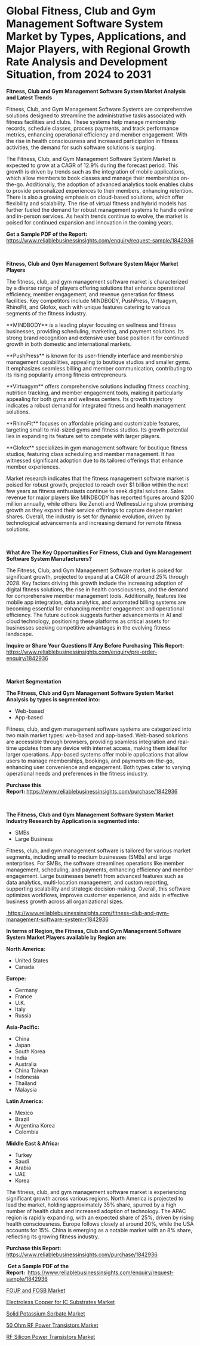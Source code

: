 <p><h1>Global Fitness, Club and Gym Management Software System Market by Types, Applications, and Major Players, with Regional Growth Rate Analysis and Development Situation, from 2024 to 2031</h1></p><p><strong>Fitness, Club and Gym Management Software System Market Analysis and Latest Trends</strong></p>
<p><p>Fitness, Club, and Gym Management Software Systems are comprehensive solutions designed to streamline the administrative tasks associated with fitness facilities and clubs. These systems help manage membership records, schedule classes, process payments, and track performance metrics, enhancing operational efficiency and member engagement. With the rise in health consciousness and increased participation in fitness activities, the demand for such software solutions is surging.</p><p>The Fitness, Club, and Gym Management Software System Market is expected to grow at a CAGR of 12.9% during the forecast period. This growth is driven by trends such as the integration of mobile applications, which allow members to book classes and manage their memberships on-the-go. Additionally, the adoption of advanced analytics tools enables clubs to provide personalized experiences to their members, enhancing retention. There is also a growing emphasis on cloud-based solutions, which offer flexibility and scalability. The rise of virtual fitness and hybrid models has further fueled the demand for robust management systems to handle online and in-person services. As health trends continue to evolve, the market is poised for continued expansion and innovation in the coming years.</p></p>
<p><strong>Get a Sample PDF of the Report:&nbsp;</strong> <a href="https://www.reliablebusinessinsights.com/enquiry/request-sample/1842936?utm_campaign=1781&utm_medium=2&utm_source=Github&utm_content=ia&utm_term=19102024&utm_id=fitness-club-and-gym-management-software-system">https://www.reliablebusinessinsights.com/enquiry/request-sample/1842936</a></p>
<p>&nbsp;</p>
<p><strong>Fitness, Club and Gym Management Software System Major Market Players</strong></p>
<p><p>The fitness, club, and gym management software market is characterized by a diverse range of players offering solutions that enhance operational efficiency, member engagement, and revenue generation for fitness facilities. Key competitors include MINDBODY, PushPress, Virtuagym, RhinoFit, and Glofox, each with unique features catering to various segments of the fitness industry.</p><p>**MINDBODY** is a leading player focusing on wellness and fitness businesses, providing scheduling, marketing, and payment solutions. Its strong brand recognition and extensive user base position it for continued growth in both domestic and international markets. </p><p>**PushPress** is known for its user-friendly interface and membership management capabilities, appealing to boutique studios and smaller gyms. It emphasizes seamless billing and member communication, contributing to its rising popularity among fitness entrepreneurs.</p><p>**Virtuagym** offers comprehensive solutions including fitness coaching, nutrition tracking, and member engagement tools, making it particularly appealing for both gyms and wellness centers. Its growth trajectory indicates a robust demand for integrated fitness and health management solutions.</p><p>**RhinoFit** focuses on affordable pricing and customizable features, targeting small to mid-sized gyms and fitness studios. Its growth potential lies in expanding its feature set to compete with larger players.</p><p>**Glofox** specializes in gym management software for boutique fitness studios, featuring class scheduling and member management. It has witnessed significant adoption due to its tailored offerings that enhance member experiences.</p><p>Market research indicates that the fitness management software market is poised for robust growth, projected to reach over $1 billion within the next few years as fitness enthusiasts continue to seek digital solutions. Sales revenue for major players like MINDBODY has reported figures around $200 million annually, while others like Zenoti and WellnessLiving show promising growth as they expand their service offerings to capture deeper market shares. Overall, the industry is set for dynamic evolution, driven by technological advancements and increasing demand for remote fitness solutions.</p></p>
<p>&nbsp;</p>
<p><strong>What Are The Key Opportunities For Fitness, Club and Gym Management Software System Manufacturers?</strong></p>
<p><p>The Fitness, Club, and Gym Management Software market is poised for significant growth, projected to expand at a CAGR of around 25% through 2028. Key factors driving this growth include the increasing adoption of digital fitness solutions, the rise in health consciousness, and the demand for comprehensive member management tools. Additionally, features like mobile app integration, data analytics, and automated billing systems are becoming essential for enhancing member engagement and operational efficiency. The future outlook suggests further advancements in AI and cloud technology, positioning these platforms as critical assets for businesses seeking competitive advantages in the evolving fitness landscape.</p></p>
<p><strong>Inquire or Share Your Questions If Any Before Purchasing This Report:</strong> <a href="https://www.reliablebusinessinsights.com/enquiry/pre-order-enquiry/1842936?utm_campaign=1781&utm_medium=2&utm_source=Github&utm_content=ia&utm_term=19102024&utm_id=fitness-club-and-gym-management-software-system">https://www.reliablebusinessinsights.com/enquiry/pre-order-enquiry/1842936</a></p>
<p>&nbsp;</p>
<p><strong>Market Segmentation</strong></p>
<p><strong>The Fitness, Club and Gym Management Software System Market Analysis by types is segmented into:</strong></p>
<p><ul><li>Web-based</li><li>App-based</li></ul></p>
<p><p>Fitness, club, and gym management software systems are categorized into two main market types: web-based and app-based. Web-based solutions are accessible through browsers, providing seamless integration and real-time updates from any device with internet access, making them ideal for larger operations. App-based systems offer mobile applications that allow users to manage memberships, bookings, and payments on-the-go, enhancing user convenience and engagement. Both types cater to varying operational needs and preferences in the fitness industry.</p></p>
<p><strong>Purchase this Report:&nbsp;</strong><a href="https://www.reliablebusinessinsights.com/purchase/1842936?utm_campaign=1781&utm_medium=2&utm_source=Github&utm_content=ia&utm_term=19102024&utm_id=fitness-club-and-gym-management-software-system">https://www.reliablebusinessinsights.com/purchase/1842936</a></p>
<p>&nbsp;</p>
<p><strong>The Fitness, Club and Gym Management Software System Market Industry Research by Application is segmented into:</strong></p>
<p><ul><li>SMBs</li><li>Large Business</li></ul></p>
<p><p>Fitness, club, and gym management software is tailored for various market segments, including small to medium businesses (SMBs) and large enterprises. For SMBs, the software streamlines operations like member management, scheduling, and payments, enhancing efficiency and member engagement. Large businesses benefit from advanced features such as data analytics, multi-location management, and custom reporting, supporting scalability and strategic decision-making. Overall, this software optimizes workflows, improves customer experience, and aids in effective business growth across all organizational sizes.</p></p>
<p><a href="https://www.reliablebusinessinsights.com/fitness-club-and-gym-management-software-system-r1842936?utm_campaign=1781&utm_medium=2&utm_source=Github&utm_content=ia&utm_term=19102024&utm_id=fitness-club-and-gym-management-software-system">&nbsp;https://www.reliablebusinessinsights.com/fitness-club-and-gym-management-software-system-r1842936</a></p>
<p><strong>In terms of Region, the Fitness, Club and Gym Management Software System Market Players available by Region are:</strong></p>
<p>
    <p> <strong> North America: </strong>
        <ul>
            <li>United States</li>
            <li>Canada</li>
        </ul>
        </p> 
    <p> <strong> Europe: </strong>
        <ul>
            <li>Germany</li>
            <li>France</li>
            <li>U.K.</li>
            <li>Italy</li>
            <li>Russia</li>
        </ul>
        </p> 
    <p> <strong> Asia-Pacific: </strong>
        <ul>
            <li>China</li>
            <li>Japan</li>
            <li>South Korea</li>
            <li>India</li>
            <li>Australia</li>
            <li>China Taiwan</li>
            <li>Indonesia</li>
            <li>Thailand</li>
            <li>Malaysia</li>
        </ul>
        </p> 
    <p> <strong> Latin America: </strong>
        <ul>
            <li>Mexico</li>
            <li>Brazil</li>
            <li>Argentina Korea</li>
            <li>Colombia</li>
        </ul>
        </p> 
    <p> <strong> Middle East & Africa: </strong>
        <ul>
            <li>Turkey</li>
            <li>Saudi</li>
            <li>Arabia</li>
            <li>UAE</li>
            <li>Korea</li>
        </ul>
    </p>
    </p>
<p><p>The fitness, club, and gym management software market is experiencing significant growth across various regions. North America is projected to lead the market, holding approximately 35% share, spurred by a high number of health clubs and increased adoption of technology. The APAC region is rapidly expanding, with an expected share of 25%, driven by rising health consciousness. Europe follows closely at around 20%, while the USA accounts for 15%. China is emerging as a notable market with an 8% share, reflecting its growing fitness industry.</p></p>
<p><strong>Purchase this Report: </strong><a href="https://www.reliablebusinessinsights.com/purchase/1842936?utm_campaign=1781&utm_medium=2&utm_source=Github&utm_content=ia&utm_term=19102024&utm_id=fitness-club-and-gym-management-software-system">https://www.reliablebusinessinsights.com/purchase/1842936</a></p>
<p>&nbsp;<strong>Get a Sample PDF of the Report:&nbsp;&nbsp;</strong><a href="https://www.reliablebusinessinsights.com/enquiry/request-sample/1842936?utm_campaign=1781&utm_medium=2&utm_source=Github&utm_content=ia&utm_term=19102024&utm_id=fitness-club-and-gym-management-software-system">https://www.reliablebusinessinsights.com/enquiry/request-sample/1842936</a></p>
<p><strong></strong></p>
<p><p><a href="https://www.linkedin.com/pulse/foup-fosb-market-shifts-strategic-analysis-2024-2031-market-alive-cumuf?utm_campaign=1781&utm_medium=2&utm_source=Github&utm_content=ia&utm_term=19102024&utm_id=fitness-club-and-gym-management-software-system">FOUP and FOSB Market</a></p><p><a href="https://www.linkedin.com/pulse/influencing-factors-electroless-copper-ic-substrates-market-insights-bymyc?utm_campaign=1781&utm_medium=2&utm_source=Github&utm_content=ia&utm_term=19102024&utm_id=fitness-club-and-gym-management-software-system">Electroless Copper for IC Substrates Market</a></p><p><a href="https://www.linkedin.com/pulse/investment-opportunities-solid-potassium-sorbate-sector-risk-pljef?utm_campaign=1781&utm_medium=2&utm_source=Github&utm_content=ia&utm_term=19102024&utm_id=fitness-club-and-gym-management-software-system">Solid Potassium Sorbate Market</a></p><p><a href="https://www.linkedin.com/pulse/50-ohm-rf-power-transistors-industry-forecast-market-shifts-wjd9c?utm_campaign=1781&utm_medium=2&utm_source=Github&utm_content=ia&utm_term=19102024&utm_id=fitness-club-and-gym-management-software-system">50 Ohm RF Power Transistors Market</a></p><p><a href="https://www.linkedin.com/pulse/rf-silicon-power-transistors-market-analysis-report-global-garwf?utm_campaign=1781&utm_medium=2&utm_source=Github&utm_content=ia&utm_term=19102024&utm_id=fitness-club-and-gym-management-software-system">RF Silicon Power Transistors Market</a></p></p>